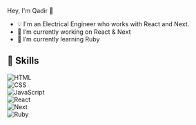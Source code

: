 Hey, I'm Qadir 👋
- 💡 I'm an Electrical Engineer who works with React and Next.
- 🔭 I’m currently working on React & Next
- 🌱 I’m currently learning Ruby
 
## 🚀 Skills  

![HTML](https://img.shields.io/badge/HTML-000000?style=for-the-badge&logo=html5&logoColor=white)  
![CSS](https://img.shields.io/badge/CSS-000000?style=for-the-badge&logo=css3&logoColor=white)  
![JavaScript](https://img.shields.io/badge/JavaScript-000000?style=for-the-badge&logo=javascript&logoColor=white)  
![React](https://img.shields.io/badge/React-000000?style=for-the-badge&logo=react&logoColor=white)  
![Next](https://img.shields.io/badge/Next-000000?style=for-the-badge&logo=nextdotjs&logoColor=white)  
![Ruby](https://img.shields.io/badge/Ruby-000000?style=for-the-badge&logo=ruby&logoColor=white)  
